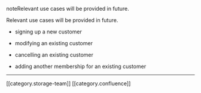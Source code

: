 

noteRelevant use cases will be provided in future.

Relevant use cases will be provided in future.


* signing up a new customer


* modifying an existing customer


* cancelling an existing customer


* adding another membership for an existing customer





*****

[[category.storage-team]] 
[[category.confluence]] 

